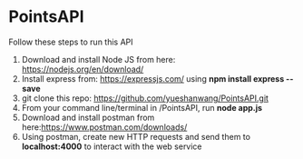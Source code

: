 # PointsAPI

Follow these steps to run this API

1. Download and install Node JS from here: https://nodejs.org/en/download/
2. Install express from: https://expressjs.com/ using **npm install express --save**
3. git clone this repo: https://github.com/yueshanwang/PointsAPI.git
4. From your command line/terminal in /PointsAPI, run **node app.js**
5. Download and install postman from here:https://www.postman.com/downloads/
6. Using postman, create new HTTP requests and send them to **localhost:4000** to interact with the web service
